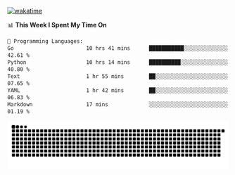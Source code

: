 [![wakatime](https://wakatime.com/badge/user/384f91c6-4eee-411f-8f3b-1b691f58a544.svg)](https://wakatime.com/@384f91c6-4eee-411f-8f3b-1b691f58a544)

<!--START_SECTION:waka-->
📊 **This Week I Spent My Time On** 

```text
💬 Programming Languages: 
Go                       10 hrs 41 mins      ███████████░░░░░░░░░░░░░░   42.61 % 
Python                   10 hrs 14 mins      ██████████░░░░░░░░░░░░░░░   40.80 % 
Text                     1 hr 55 mins        ██░░░░░░░░░░░░░░░░░░░░░░░   07.65 % 
YAML                     1 hr 42 mins        ██░░░░░░░░░░░░░░░░░░░░░░░   06.83 % 
Markdown                 17 mins             ░░░░░░░░░░░░░░░░░░░░░░░░░   01.19 % 
```


<!--END_SECTION:waka-->

<picture>
  <source media="(prefers-color-scheme: dark)" srcset="https://raw.githubusercontent.com/fuwx295/fuwx295/output/github-contribution-grid-snake-dark.svg">
  <source media="(prefers-color-scheme: light)" srcset="https://raw.githubusercontent.com/fuwx295/fuwx295/output/github-contribution-grid-snake.svg">
  <img alt="github contribution grid snake animation" src="https://raw.githubusercontent.com/fuwx295/fuwx295/output/github-contribution-grid-snake.svg">
</picture>
